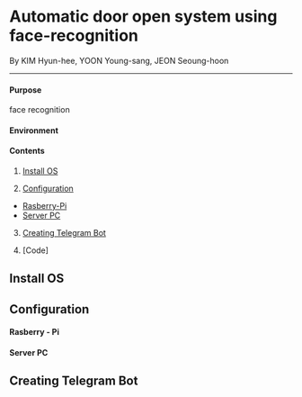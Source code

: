 # Automatic door open system using face-recognition

By KIM Hyun-hee, YOON Young-sang, JEON Seoung-hoon
* * *
#### Purpose

face recognition

#### Environment

#### Contents
1. [Install OS](#INSTALL)

2. [Configuration](#CONFIGURATION)
  - [Rasberry-Pi](#RASP)
  - [Server PC](#SERVER)

3. [Creating Telegram Bot](#TELEGRAM)

4. [Code]
## Install OS <a id="INSTALL"></a>
## Configuration <a id="CONFIGURATION"></a>
 #### Rasberry - Pi <a id="RASP"></a>
 #### Server PC <a id="SERVER"></a>
## Creating Telegram Bot <a id="TELEGRAM"></a>
